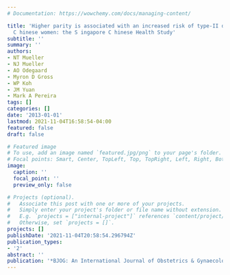 ```yaml
---
# Documentation: https://wowchemy.com/docs/managing-content/

title: 'Higher parity is associated with an increased risk of type-II diabetes in
  C hinese women: the S ingapore C hinese Health Study'
subtitle: ''
summary: ''
authors:
- NT Mueller
- NJ Mueller
- AO Odegaard
- Myron D Gross
- WP Koh
- JM Yuan
- Mark A Pereira
tags: []
categories: []
date: '2013-01-01'
lastmod: 2021-11-04T16:58:54-04:00
featured: false
draft: false

# Featured image
# To use, add an image named `featured.jpg/png` to your page's folder.
# Focal points: Smart, Center, TopLeft, Top, TopRight, Left, Right, BottomLeft, Bottom, BottomRight.
image:
  caption: ''
  focal_point: ''
  preview_only: false

# Projects (optional).
#   Associate this post with one or more of your projects.
#   Simply enter your project's folder or file name without extension.
#   E.g. `projects = ["internal-project"]` references `content/project/deep-learning/index.md`.
#   Otherwise, set `projects = []`.
projects: []
publishDate: '2021-11-04T20:58:54.296794Z'
publication_types:
- '2'
abstract: ''
publication: '*BJOG: An International Journal of Obstetrics & Gynaecology*'
---
```

